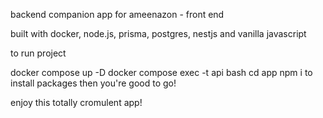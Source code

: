 backend companion app for ameenazon - front end

built with docker, node.js, prisma, postgres, nestjs and vanilla javascript

to run project

docker compose up -D
docker compose exec -t api bash
cd app
npm i    to install packages then you're good to go!

enjoy this totally cromulent app!
